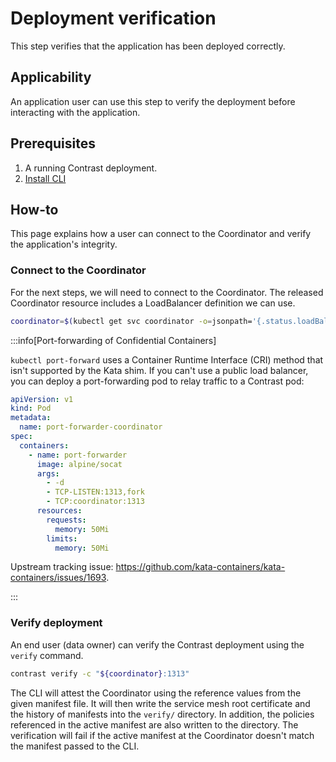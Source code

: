 # Deployment verification

This step verifies that the application has been deployed correctly.

## Applicability

An application user can use this step to verify the deployment before
interacting with the application.

## Prerequisites

1. A running Contrast deployment.
2. [Install CLI](../install-cli.md)

## How-to

This page explains how a user can connect to the Coordinator and verify the
application's integrity.

### Connect to the Coordinator

For the next steps, we will need to connect to the Coordinator. The released
Coordinator resource includes a LoadBalancer definition we can use.

```sh
coordinator=$(kubectl get svc coordinator -o=jsonpath='{.status.loadBalancer.ingress[0].ip}')
```

:::info[Port-forwarding of Confidential Containers]

`kubectl port-forward` uses a Container Runtime Interface (CRI) method that
isn't supported by the Kata shim. If you can't use a public load balancer, you
can deploy a port-forwarding pod to relay traffic to a Contrast pod:

```yaml
apiVersion: v1
kind: Pod
metadata:
  name: port-forwarder-coordinator
spec:
  containers:
    - name: port-forwarder
      image: alpine/socat
      args:
        - -d
        - TCP-LISTEN:1313,fork
        - TCP:coordinator:1313
      resources:
        requests:
          memory: 50Mi
        limits:
          memory: 50Mi
```

Upstream tracking issue:
https://github.com/kata-containers/kata-containers/issues/1693.

:::

### Verify deployment

An end user (data owner) can verify the Contrast deployment using the `verify`
command.

```sh
contrast verify -c "${coordinator}:1313"
```

The CLI will attest the Coordinator using the reference values from the given
manifest file. It will then write the service mesh root certificate and the
history of manifests into the `verify/` directory. In addition, the policies
referenced in the active manifest are also written to the directory. The
verification will fail if the active manifest at the Coordinator doesn't match
the manifest passed to the CLI.
